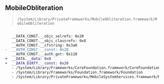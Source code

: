 ## MobileObliteration

> `/System/Library/PrivateFrameworks/MobileObliteration.framework/MobileObliteration`

```diff

   __DATA_CONST.__objc_selrefs: 0x20
   __DATA_CONST.__objc_classrefs: 0x8
   __AUTH_CONST.__cfstring: 0x3a0
-  __AUTH_CONST.__const: 0x20
   __AUTH_CONST.__auth_got: 0x110
+  __DATA.__data: 0x8
+  __DATA_DIRTY.__const: 0x20
   - /System/Library/Frameworks/CoreFoundation.framework/CoreFoundation
   - /System/Library/Frameworks/Foundation.framework/Foundation
   - /System/Library/PrivateFrameworks/MobileSystemServices.framework/MobileSystemServices

```
